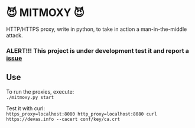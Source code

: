 # 😈 MITMOXY 😈
HTTP/HTTPS proxy, write in python, to take in action a man-in-the-middle attack. 

### ALERT!!! This project is under development test it and report a [issue](https://github.com/d3v4s/mitmoxy/issues/new)


## Use

To run the proxies, execute:  
`./mitmoxy.py start`

Test it with curl:  
`https_proxy=localhost:8080 http_proxy=localhost:8080 curl https://devas.info --cacert conf/key/ca.crt`
